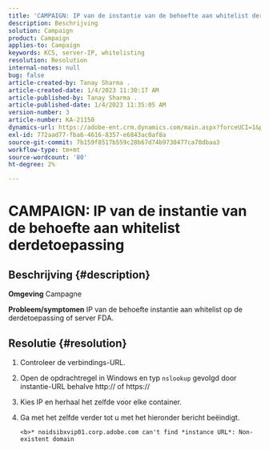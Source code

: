 ```yaml
---
title: 'CAMPAIGN: IP van de instantie van de behoefte aan whitelist derdetoepassing'
description: Beschrijving
solution: Campaign
product: Campaign
applies-to: Campaign
keywords: KCS, server-IP, whitelisting
resolution: Resolution
internal-notes: null
bug: false
article-created-by: Tanay Sharma .
article-created-date: 1/4/2023 11:30:17 AM
article-published-by: Tanay Sharma .
article-published-date: 1/4/2023 11:35:05 AM
version-number: 3
article-number: KA-21150
dynamics-url: https://adobe-ent.crm.dynamics.com/main.aspx?forceUCI=1&pagetype=entityrecord&etn=knowledgearticle&id=57c7d027-238c-ed11-81ac-6045bd006a22
exl-id: 772aad77-fba6-4616-8357-e6843ac0af8a
source-git-commit: 7b159f8517b559c28b67d74b9730477ca70dbaa3
workflow-type: tm+mt
source-wordcount: '80'
ht-degree: 2%

---
```


# CAMPAIGN: IP van de instantie van de behoefte aan whitelist derdetoepassing

## Beschrijving {#description}

<b>Omgeving</b>
Campagne


<b>Probleem/symptomen</b>
IP van de behoefte instantie aan whitelist op de derdetoepassing of server FDA.


## Resolutie {#resolution}


1. Controleer de verbindings-URL.
2. Open de opdrachtregel in Windows en typ `nslookup` gevolgd door instantie-URL behalve http:// of https://
3. Kies IP en herhaal het zelfde voor elke container.
4. Ga met het zelfde verder tot u met het hieronder bericht beëindigt.

   `<b>* noidsibxvip01.corp.adobe.com can't find *instance URL*: Non-existent domain`
